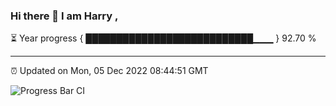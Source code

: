 ### Hi there 👋 I am Harry , 

⏳ Year progress { ███████████████████████████▁▁▁ } 92.70 %

---

⏰ Updated on Mon, 05 Dec 2022 08:44:51 GMT

![Progress Bar CI](https://github.com/duykhang68/duykhang68/workflows/Progress%20Bar%20CI/badge.svg)
